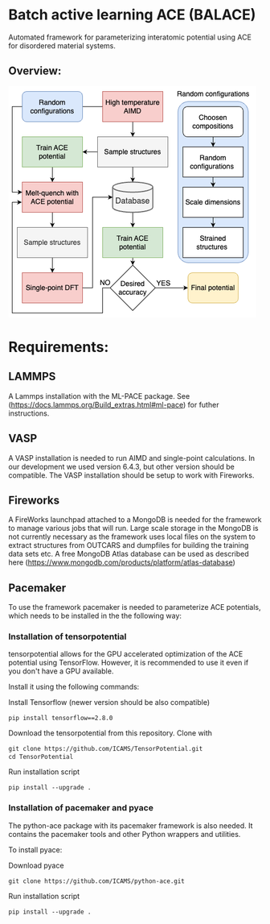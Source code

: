 # Batch active learning ACE (BALACE) 

Automated framework for parameterizing interatomic potential using ACE for disordered material systems.

## Overview:
![flowdiagram](flowdiagram.png)

# Requirements:

## LAMMPS
A Lammps installation with the ML-PACE package. See (https://docs.lammps.org/Build_extras.html#ml-pace) for futher instructions.

## VASP
A VASP installation is needed to run AIMD and single-point calculations. In our development we used version 6.4.3, but other version should be compatible. The VASP installation should be setup to work with Fireworks.

## Fireworks
A  FireWorks launchpad attached to a MongoDB is needed for the framework to manage various jobs that will run. Large scale storage in the MongoDB is not currently necessary as the framework uses local files on the system to extract structures from OUTCARS and dumpfiles for building the training data sets etc. A free MongoDB Atlas database can be used as described here (https://www.mongodb.com/products/platform/atlas-database)

## Pacemaker
To use the framework pacemaker is needed to parameterize ACE potentials, which needs to be installed in the the following way:

### Installation of tensorpotential
tensorpotential allows for the GPU accelerated optimization of the ACE potential using TensorFlow. However, it is recommended to use it even if you don't have a GPU available.

Install it using the following commands:

Install Tensorflow (newer version should be also compatible)
```
pip install tensorflow==2.8.0
```

Download the tensorpotential from this repository.
Clone with
```
git clone https://github.com/ICAMS/TensorPotential.git
cd TensorPotential
```

Run installation script
```
pip install --upgrade .
```

### Installation of pacemaker and pyace
The python-ace package with its pacemaker framework is also needed. It contains the pacemaker tools and other Python wrappers and utilities.

To install pyace:

Download pyace
```
git clone https://github.com/ICAMS/python-ace.git
```

Run installation script
```
pip install --upgrade .
```